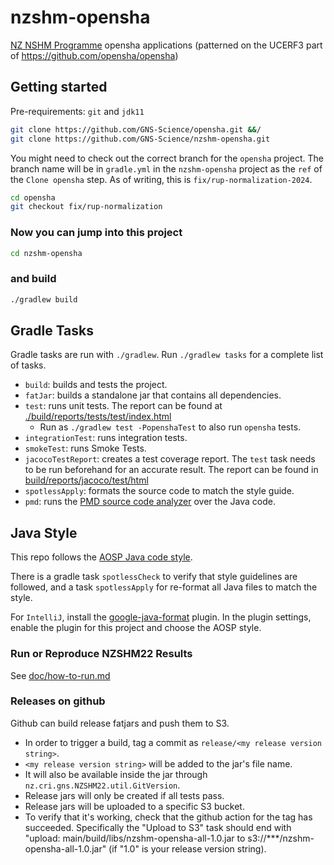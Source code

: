 # nzshm-opensha
[NZ NSHM Programme](https://www.gns.cri.nz/research-projects/national-seismic-hazard-model/) opensha applications (patterned on the UCERF3 part of https://github.com/opensha/opensha)

## Getting started 

Pre-requirements: `git` and `jdk11`   

 ```bash
git clone https://github.com/GNS-Science/opensha.git &&/
git clone https://github.com/GNS-Science/nzshm-opensha.git
 ```

You might need to check out the correct branch for the `opensha` project. The branch name will be in `gradle.yml` in the
`nzshm-opensha` project as the `ref` of the `Clone opensha` step. As of writing, this is
`fix/rup-normalization-2024`.

```bash
cd opensha
git checkout fix/rup-normalization
```

### Now you can jump into this project

 ```bash
 cd nzshm-opensha
 ```

### and build

 ```bash
 ./gradlew build
 ```

## Gradle Tasks

Gradle tasks are run with `./gradlew`. Run `./gradlew tasks` for a complete list of tasks.

- `build`: builds and tests the project.
- `fatJar`: builds a standalone jar that contains all dependencies.
- `test`: runs unit tests. The report can be found at [./build/reports/tests/test/index.html](./build/reports/tests/test/index.html)
   - Run as `./gradlew test -PopenshaTest` to also run `opensha` tests. 
- `integrationTest`: runs integration tests.
- `smokeTest`: runs Smoke Tests.
- `jacocoTestReport`: creates a test coverage report. The `test` task needs to be run beforehand for an accurate result. The report can be found in [build/reports/jacoco/test/html](build/reports/jacoco/test/html/index.html)
- `spotlessApply`: formats the source code to match the style guide.
- `pmd`: runs the [PMD source code analyzer](https://docs.pmd-code.org/latest/pmd_rules_java.html) over the Java code.

## Java Style

This repo follows the [AOSP Java code style](https://source.android.com/docs/setup/contribute/code-style). 

There is a gradle task `spotlessCheck` to verify that style guidelines are followed, and a task `spotlessApply` for re-format all Java files to match the style.

For `IntelliJ`, install the [google-java-format](https://plugins.jetbrains.com/plugin/8527-google-java-format) plugin. In the plugin settings, enable the plugin for this project and choose the AOSP style.


### Run or Reproduce NZSHM22 Results

See [doc/how-to-run.md](doc/how-to-run.md)

### Releases on github

Github can build release fatjars and push them to S3.

- In order to trigger a build, tag a commit as `release/<my release version string>`.
- `<my release version string>` will be added to the jar's file name.
- It will also be available inside the jar through `nz.cri.gns.NZSHM22.util.GitVersion`.
- Release jars will only be created if all tests pass.
- Release jars will be uploaded to a specific S3 bucket.
- To verify that it's working, check that the github action for the tag has succeeded. Specifically the "Upload to S3" task should
  end with "upload: main/build/libs/nzshm-opensha-all-1.0.jar to s3://***/nzshm-opensha-all-1.0.jar" (if "1.0" is your
  release version string).


